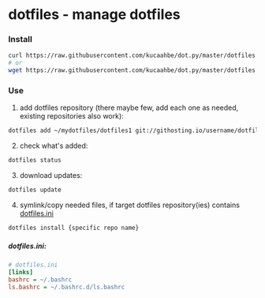 # dotfiles - manage dotfiles

### Install

```sh
curl https://raw.githubusercontent.com/kucaahbe/dot.py/master/dotfiles -o /usr/local/bin/dotfiles && chmod +x /usr/local/bin/dotfiles
# or
wget https://raw.githubusercontent.com/kucaahbe/dot.py/master/dotfiles -O /usr/local/bin/dotfiles && chmod +x /usr/local/bin/dotfiles
```

### Use

1. add dotfiles repository (there maybe few, add each one as needed, existing repositories also work):

```sh
dotfiles add ~/mydotfiles/dotfiles1 git://githosting.io/username/dotfiles1
```

2. check what's added:

```sh
dotfiles status
```

3. download updates:

```sh
dotfiles update
```

4. symlink/copy needed files, if target dotfiles repository(ies) contains [dotfiles.ini](#dotfilesini)
```sh
dotfiles install {specific repo name}
```

##### dotfiles.ini:

```ini
# dotfiles.ini
[links]
bashrc = ~/.bashrc
ls.bashrc = ~/.bashrc.d/ls.bashrc
```
